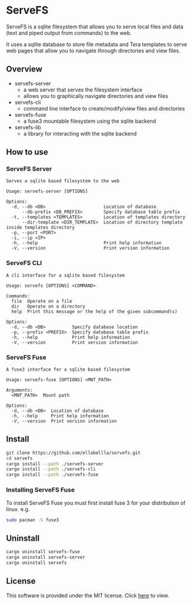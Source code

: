 # ServeFS
ServeFS is a sqlite filesystem that allows you to serve local files and data (text and piped output from commands) to the web.

It uses a sqlite database to store file metadata and Tera templates to serve web pages that allow you to navigate through directories and view files.

## Overview
- servefs-server
  - a web server that serves the filesystem interface
  - allows you to graphically navigate directories and view files
- servefs-cli
  - command line interface to create/modify/view files and directories
- servefs-fuse
  - a fuse3 mountable filesystem using the sqlite backend
- servefs-lib
  - a library for interacting with the sqlite backend

## How to use
### ServeFS Server
```
Serves a sqlite based filesystem to the web

Usage: servefs-server [OPTIONS]

Options:
  -d, --db <DB>                      Location of database
      --db-prefix <DB_PREFIX>        Specify database table prefix
  -t, --templates <TEMPLATES>        Location of templates directory
      --dir-template <DIR_TEMPLATE>  Location of directory template inside templates directory
  -p, --port <PORT>                  
  -i, --ip <IP>                      
  -h, --help                         Print help information
  -V, --version                      Print version information
```

### ServeFS CLI
```
A cli interface for a sqlite based filesystem

Usage: servefs [OPTIONS] <COMMAND>

Commands:
  file  Operate on a file
  dir   Operate on a directory
  help  Print this message or the help of the given subcommand(s)

Options:
  -d, --db <DB>          Specify database location
  -p, --prefix <PREFIX>  Specify database table prefix
  -h, --help             Print help information
  -V, --version          Print version information
```

### ServeFS Fuse
```
A fuse3 interface for a sqlite based filesystem

Usage: servefs-fuse [OPTIONS] <MNT_PATH>

Arguments:
  <MNT_PATH>  Mount path

Options:
  -d, --db <DB>  Location of database
  -h, --help     Print help information
  -V, --version  Print version information
```

## Install
```bash
git clone https://github.com/ellabellla/servefs.git
cd servefs
cargo install --path ./servefs-server
cargo install --path ./servefs-cli
cargo install --path ./servefs-fuse
```

### Installing ServeFS Fuse
To install ServeFS Fuse you must first install fuse 3 for your distribution of linux.
e.g.
```bash
sudo pacman -S fuse3
```

## Uninstall
```bash
cargo uninstall servefs-fuse
cargo uninstall servefs-server
cargo uninstall servefs
```

## License
This software is provided under the MIT license. Click [here](LICENSE) to view.